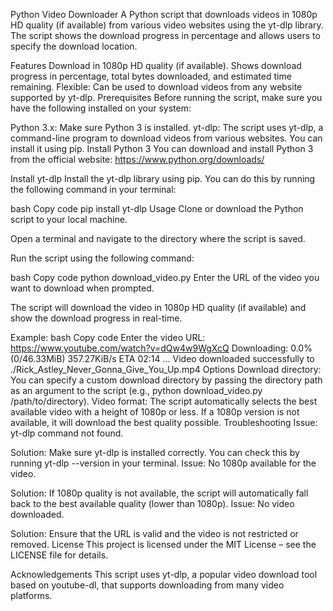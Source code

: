 Python Video Downloader
A Python script that downloads videos in 1080p HD quality (if available) from various video websites using the yt-dlp library. The script shows the download progress in percentage and allows users to specify the download location.

Features
Download in 1080p HD quality (if available).
Shows download progress in percentage, total bytes downloaded, and estimated time remaining.
Flexible: Can be used to download videos from any website supported by yt-dlp.
Prerequisites
Before running the script, make sure you have the following installed on your system:

Python 3.x: Make sure Python 3 is installed.
yt-dlp: The script uses yt-dlp, a command-line program to download videos from various websites. You can install it using pip.
Install Python 3
You can download and install Python 3 from the official website:
https://www.python.org/downloads/

Install yt-dlp
Install the yt-dlp library using pip. You can do this by running the following command in your terminal:

bash
Copy code
pip install yt-dlp
Usage
Clone or download the Python script to your local machine.

Open a terminal and navigate to the directory where the script is saved.

Run the script using the following command:

bash
Copy code
python download_video.py
Enter the URL of the video you want to download when prompted.

The script will download the video in 1080p HD quality (if available) and show the download progress in real-time.

Example:
bash
Copy code
Enter the video URL: https://www.youtube.com/watch?v=dQw4w9WgXcQ
Downloading: 0.0% (0/46.33MiB) 357.27KiB/s ETA 02:14
...
Video downloaded successfully to ./Rick_Astley_Never_Gonna_Give_You_Up.mp4
Options
Download directory: You can specify a custom download directory by passing the directory path as an argument to the script (e.g., python download_video.py /path/to/directory).
Video format: The script automatically selects the best available video with a height of 1080p or less. If a 1080p version is not available, it will download the best quality possible.
Troubleshooting
Issue: yt-dlp command not found.

Solution: Make sure yt-dlp is installed correctly. You can check this by running yt-dlp --version in your terminal.
Issue: No 1080p available for the video.

Solution: If 1080p quality is not available, the script will automatically fall back to the best available quality (lower than 1080p).
Issue: No video downloaded.

Solution: Ensure that the URL is valid and the video is not restricted or removed.
License
This project is licensed under the MIT License – see the LICENSE file for details.

Acknowledgements
This script uses yt-dlp, a popular video download tool based on youtube-dl, that supports downloading from many video platforms.
